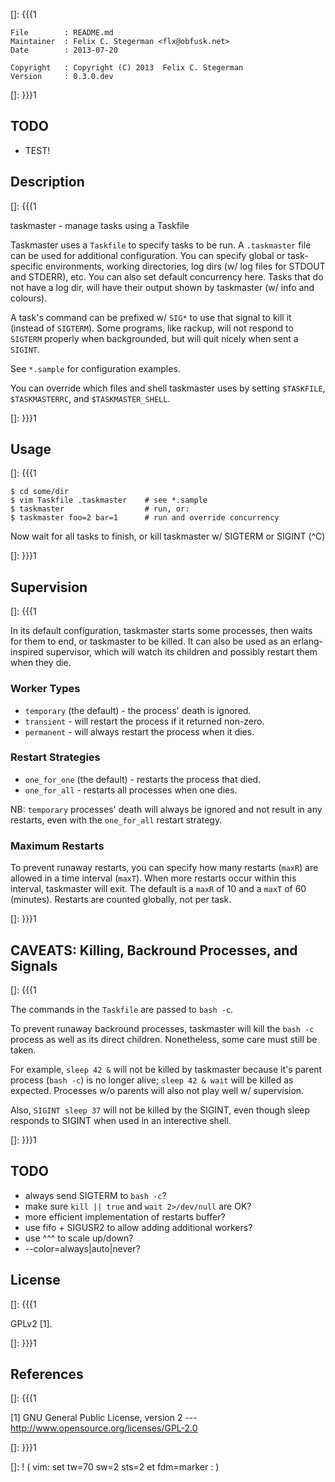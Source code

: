 []: {{{1

    File        : README.md
    Maintainer  : Felix C. Stegerman <flx@obfusk.net>
    Date        : 2013-07-20

    Copyright   : Copyright (C) 2013  Felix C. Stegerman
    Version     : 0.3.0.dev

[]: }}}1

## TODO

  * TEST!

## Description
[]: {{{1

  taskmaster - manage tasks using a Taskfile

  Taskmaster uses a `Taskfile` to specify tasks to be run.  A
  `.taskmaster` file can be used for additional configuration.  You
  can specify global or task-specific environments, working
  directories, log dirs (w/ log files for STDOUT and STDERR), etc.
  You can also set default concurrency here.  Tasks that do not have a
  log dir, will have their output shown by taskmaster (w/ info and
  colours).

  A task's command can be prefixed w/ `SIG*` to use that signal to
  kill it (instead of `SIGTERM`).  Some programs, like rackup, will
  not respond to `SIGTERM` properly when backgrounded, but will quit
  nicely when sent a `SIGINT`.

  See `*.sample` for configuration examples.

  You can override which files and shell taskmaster uses by setting
  `$TASKFILE`, `$TASKMASTERRC`, and `$TASKMASTER_SHELL`.

[]: }}}1

## Usage
[]: {{{1

    $ cd some/dir
    $ vim Taskfile .taskmaster    # see *.sample
    $ taskmaster                  # run, or:
    $ taskmaster foo=2 bar=1      # run and override concurrency

  Now wait for all tasks to finish, or kill taskmaster w/ SIGTERM or
  SIGINT (^C)

[]: }}}1

## Supervision
[]: {{{1

  In its default configuration, taskmaster starts some processes, then
  waits for them to end, or taskmaster to be killed.  It can also be
  used as an erlang-inspired supervisor, which will watch its children
  and possibly restart them when they die.

### Worker Types

  * `temporary` (the default) - the process' death is ignored.
  * `transient` - will restart the process if it returned non-zero.
  * `permanent` - will always restart the process when it dies.

### Restart Strategies

  * `one_for_one` (the default) - restarts the process that died.
  * `one_for_all` - restarts all processes when one dies.

  NB: `temporary` processes' death will always be ignored and not
  result in any restarts, even with the `one_for_all` restart
  strategy.

### Maximum Restarts

  To prevent runaway restarts, you can specify how many restarts
  (`maxR`) are allowed in a time interval (`maxT`).  When more
  restarts occur within this interval, taskmaster will exit.  The
  default is a `maxR` of 10 and a `maxT` of 60 (minutes).  Restarts
  are counted globally, not per task.

[]: }}}1

## CAVEATS: Killing, Backround Processes, and Signals
[]: {{{1

  The commands in the `Taskfile` are passed to `bash -c`.

  To prevent runaway backround processes, taskmaster will kill the
  `bash -c` process as well as its direct children.  Nonetheless, some
  care must still be taken.

  For example, `sleep 42 &` will not be killed by taskmaster because
  it's parent process (`bash -c`) is no longer alive; `sleep 42 &
  wait` will be killed as expected.  Processes w/o parents will also
  not play well w/ supervision.

  Also, `SIGINT sleep 37` will not be killed by the SIGINT, even
  though sleep responds to SIGINT when used in an interective shell.

[]: }}}1

## TODO

  * always send SIGTERM to `bash -c`?
  * make sure `kill || true` and `wait 2>/dev/null` are OK?
  * more efficient implementation of restarts buffer?
  * use fifo + SIGUSR2 to allow adding additional workers?
  * use ^^^ to scale up/down?
  * --color=always|auto|never?

## License
[]: {{{1

  GPLv2 [1].

[]: }}}1

## References
[]: {{{1

  [1] GNU General Public License, version 2
  --- http://www.opensource.org/licenses/GPL-2.0

[]: }}}1

[]: ! ( vim: set tw=70 sw=2 sts=2 et fdm=marker : )
